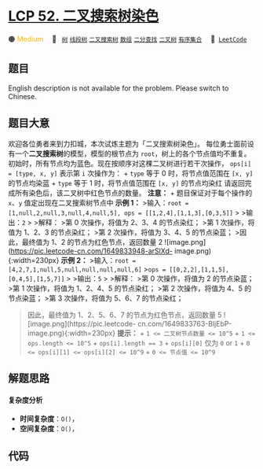 # [LCP 52. 二叉搜索树染色](https://leetcode.cn/problems/QO5KpG)

🟠 <font color=#ffb800>Medium</font>&emsp; 🔖&ensp; [`树`](/leetcode/outline/tag/tree.md) [`线段树`](/leetcode/outline/tag/segment-tree.md) [`二叉搜索树`](/leetcode/outline/tag/binary-search-tree.md) [`数组`](/leetcode/outline/tag/array.md) [`二分查找`](/leetcode/outline/tag/binary-search.md) [`二叉树`](/leetcode/outline/tag/binary-tree.md) [`有序集合`](/leetcode/outline/tag/ordered-set.md)&emsp; 🔗&ensp;[`LeetCode`](https://leetcode.cn/problems/QO5KpG)


## 题目

English description is not available for the problem. Please switch to
Chinese.


## 题目大意

欢迎各位勇者来到力扣城，本次试炼主题为「二叉搜索树染色」。 每位勇士面前设有一个**二叉搜索树**的模型，模型的根节点为
`root`，树上的各个节点值均不重复。初始时，所有节点均为蓝色。现在按顺序对这棵二叉树进行若干次操作， `ops[i] = [type, x, y]`
表示第 `i` 次操作为： \+ `type` 等于 0 时，将节点值范围在 `[x, y]` 的节点均染蓝 \+ `type` 等于 1
时，将节点值范围在 `[x, y]` 的节点均染红 请返回完成所有染色后，该二叉树中红色节点的数量。 **注意：** \+ 题目保证对于每个操作的
`x`、`y` 值定出现在二叉搜索树节点中 **示例 1：** >输入：`root = [1,null,2,null,3,null,4,null,5],
ops = [[1,2,4],[1,1,3],[0,3,5]]` > >输出：`2` > >解释： >第 0 次操作，将值为 2、3、4 的节点染红； >第
1 次操作，将值为 1、2、3 的节点染红； >第 2 次操作，将值为 3、4、5 的节点染蓝； >因此，最终值为 1、2 的节点为红色节点，返回数量 2
![image.png](https://pic.leetcode-cn.com/1649833948-arSlXd-
image.png){:width=230px} **示例 2：** >输入：`root =
[4,2,7,1,null,5,null,null,null,null,6]` >`ops =
[[0,2,2],[1,1,5],[0,4,5],[1,5,7]]` > >输出：`5` > >解释： >第 0 次操作，将值为 2 的节点染蓝； >第 1
次操作，将值为 1、2、4、5 的节点染红； >第 2 次操作，将值为 4、5 的节点染蓝； >第 3 次操作，将值为 5、6、7 的节点染红；
>因此，最终值为 1、2、5、6、7 的节点为红色节点，返回数量 5 ![image.png](https://pic.leetcode-
cn.com/1649833763-BljEbP-image.png){:width=230px} **提示：** \+ `1 <= 二叉树节点数量 <=
10^5` \+ `1 <= ops.length <= 10^5` \+ `ops[i].length == 3` \+ `ops[i][0]` 仅为
`0` or `1` \+ `0 <= ops[i][1] <= ops[i][2] <= 10^9` \+ `0 <= 节点值 <= 10^9`


## 解题思路

#### 复杂度分析

- **时间复杂度**：`O()`，
- **空间复杂度**：`O()`，

## 代码

```javascript

```